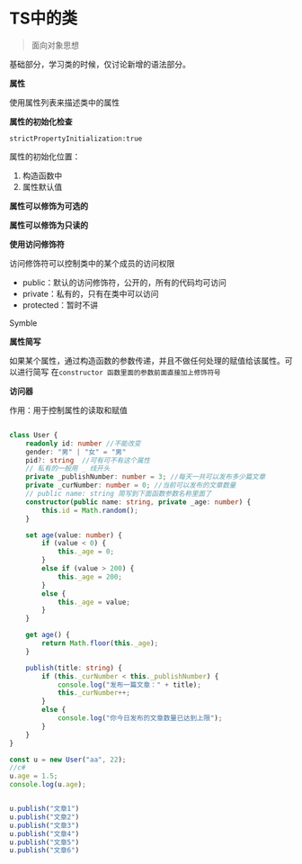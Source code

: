 # TS中的类

> 面向对象思想

基础部分，学习类的时候，仅讨论新增的语法部分。

**属性**

使用属性列表来描述类中的属性

**属性的初始化检查**

```strictPropertyInitialization:true``` 

属性的初始化位置：

1. 构造函数中
2. 属性默认值

**属性可以修饰为可选的**

**属性可以修饰为只读的**

**使用访问修饰符**

访问修饰符可以控制类中的某个成员的访问权限

- public：默认的访问修饰符，公开的，所有的代码均可访问
- private：私有的，只有在类中可以访问
- protected：暂时不讲

Symble

**属性简写**

如果某个属性，通过构造函数的参数传递，并且不做任何处理的赋值给该属性。可以进行简写 在```constructor 函数里面的参数前面直接加上修饰符号```

**访问器**

作用：用于控制属性的读取和赋值

```ts

class User {
    readonly id: number //不能改变
    gender: "男" | "女" = "男"
    pid?: string  //可有可不有这个属性
    // 私有的一般用 _ 线开头
    private _publishNumber: number = 3; //每天一共可以发布多少篇文章
    private _curNumber: number = 0; //当前可以发布的文章数量
    // public name: string 简写到下面函数参数名称里面了
    constructor(public name: string, private _age: number) {
        this.id = Math.random();
    }

    set age(value: number) {
        if (value < 0) {
            this._age = 0;
        }
        else if (value > 200) {
            this._age = 200;
        }
        else {
            this._age = value;
        }
    }

    get age() {
        return Math.floor(this._age);
    }

    publish(title: string) {
        if (this._curNumber < this._publishNumber) {
            console.log("发布一篇文章：" + title);
            this._curNumber++;
        }
        else {
            console.log("你今日发布的文章数量已达到上限");
        }
    }
}

const u = new User("aa", 22);
//c#
u.age = 1.5;
console.log(u.age);


u.publish("文章1")
u.publish("文章2")
u.publish("文章3")
u.publish("文章4")
u.publish("文章5")
u.publish("文章6")

```